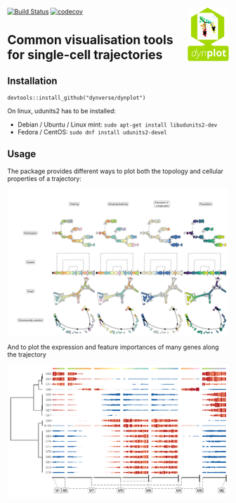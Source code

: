<!-- README.md is generated from README.Rmd. Please edit that file -->
[![Build
Status](https://travis-ci.org/dynverse/dynplot.svg)](https://travis-ci.org/dynverse/dynplot)
[![codecov](https://codecov.io/gh/dynverse/dynplot/branch/master/graph/badge.svg)](https://codecov.io/gh/dynverse/dynplot)
<img src="man/img/logo.png" align="right" />

Common visualisation tools for single-cell trajectories
=======================================================

Installation
------------

    devtools::install_github("dynverse/dynplot")

On linux, udunits2 has to be installed:

-   Debian / Ubuntu / Linux mint: `sudo apt-get install libudunits2-dev`
-   Fedora / CentOS: `sudo dnf install udunits2-devel`

Usage
-----

The package provides different ways to plot both the topology and
cellular properties of a trajectory:

![](.readme_files/cells-1.png)

And to plot the expression and feature importances of many genes along
the trajectory

![](.readme_files/heatmap-1.png)
